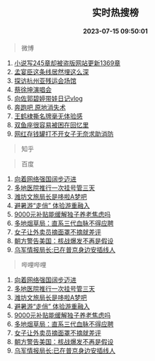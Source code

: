 <div align="center"><h2>实时热搜榜</h2><h4>2023-07-15 09:50:01</h4></div>

> 微博  

1. [小说写245章却被盗版网站更新1369章](https://s.weibo.com/weibo?q=%23%E5%B0%8F%E8%AF%B4%E5%86%99245%E7%AB%A0%E5%8D%B4%E8%A2%AB%E7%9B%97%E7%89%88%E7%BD%91%E7%AB%99%E6%9B%B4%E6%96%B01369%E7%AB%A0%23&t=31&band_rank=1&Refer=top)<br />
2. [孟宴臣这条线居然埋这么深](https://s.weibo.com/weibo?q=%E5%AD%9F%E5%AE%B4%E8%87%A3%E8%BF%99%E6%9D%A1%E7%BA%BF%E5%B1%85%E7%84%B6%E5%9F%8B%E8%BF%99%E4%B9%88%E6%B7%B1&t=31&band_rank=2&Refer=top)<br />
3. [探访杭州亚残运会场馆](https://s.weibo.com/weibo?q=%23%E6%8E%A2%E8%AE%BF%E6%9D%AD%E5%B7%9E%E4%BA%9A%E6%AE%8B%E8%BF%90%E4%BC%9A%E5%9C%BA%E9%A6%86%23&t=31&band_rank=3&Refer=top)<br />
4. [蔡徐坤演唱会](https://s.weibo.com/weibo?q=%E8%94%A1%E5%BE%90%E5%9D%A4%E6%BC%94%E5%94%B1%E4%BC%9A&t=31&band_rank=4&Refer=top)<br />
5. [向佐郭碧婷带娃日记vlog](https://s.weibo.com/weibo?q=%23%E5%90%91%E4%BD%90%E9%83%AD%E7%A2%A7%E5%A9%B7%E5%B8%A6%E5%A8%83%E6%97%A5%E8%AE%B0vlog%23&t=31&band_rank=5&Refer=top)<br />
6. [奔跑吧 原地消失术](https://s.weibo.com/weibo?q=%E5%A5%94%E8%B7%91%E5%90%A7%20%E5%8E%9F%E5%9C%B0%E6%B6%88%E5%A4%B1%E6%9C%AF&t=31&band_rank=6&Refer=top)<br />
7. [王鹤棣撕名牌毫无体验感](https://s.weibo.com/weibo?q=%23%E7%8E%8B%E9%B9%A4%E6%A3%A3%E6%92%95%E5%90%8D%E7%89%8C%E6%AF%AB%E6%97%A0%E4%BD%93%E9%AA%8C%E6%84%9F%23&t=31&band_rank=7&Refer=top)<br />
8. [双鱼座很容易被困在回忆里](https://s.weibo.com/weibo?q=%E5%8F%8C%E9%B1%BC%E5%BA%A7%E5%BE%88%E5%AE%B9%E6%98%93%E8%A2%AB%E5%9B%B0%E5%9C%A8%E5%9B%9E%E5%BF%86%E9%87%8C&t=31&band_rank=8&Refer=top)<br />
9. [网红存钱罐打不开女子无奈求助消防](https://s.weibo.com/weibo?q=%23%E7%BD%91%E7%BA%A2%E5%AD%98%E9%92%B1%E7%BD%90%E6%89%93%E4%B8%8D%E5%BC%80%E5%A5%B3%E5%AD%90%E6%97%A0%E5%A5%88%E6%B1%82%E5%8A%A9%E6%B6%88%E9%98%B2%23&t=31&band_rank=9&Refer=top)<br />

> 知乎  


> 百度  

1. [向着网络强国阔步迈进](https://www.baidu.com/s?wd=%E5%90%91%E7%9D%80%E7%BD%91%E7%BB%9C%E5%BC%BA%E5%9B%BD%E9%98%94%E6%AD%A5%E8%BF%88%E8%BF%9B&sa=fyb_news&rsv_dl=fyb_news)<br />
2. [多地医院推行一次挂号管三天](https://www.baidu.com/s?wd=%E5%A4%9A%E5%9C%B0%E5%8C%BB%E9%99%A2%E6%8E%A8%E8%A1%8C%E4%B8%80%E6%AC%A1%E6%8C%82%E5%8F%B7%E7%AE%A1%E4%B8%89%E5%A4%A9&sa=fyb_news&rsv_dl=fyb_news)<br />
3. [潍坊文旅局长是哆啦A梦吧](https://www.baidu.com/s?wd=%E6%BD%8D%E5%9D%8A%E6%96%87%E6%97%85%E5%B1%80%E9%95%BF%E6%98%AF%E5%93%86%E5%95%A6A%E6%A2%A6%E5%90%A7&sa=fyb_news&rsv_dl=fyb_news)<br />
4. [避暑游“走俏” 体验游重融入](https://www.baidu.com/s?wd=%E9%81%BF%E6%9A%91%E6%B8%B8%E2%80%9C%E8%B5%B0%E4%BF%8F%E2%80%9D+%E4%BD%93%E9%AA%8C%E6%B8%B8%E9%87%8D%E8%9E%8D%E5%85%A5&sa=fyb_news&rsv_dl=fyb_news)<br />
5. [9000元补贴能缓解独子养老焦虑吗](https://www.baidu.com/s?wd=9000%E5%85%83%E8%A1%A5%E8%B4%B4%E8%83%BD%E7%BC%93%E8%A7%A3%E7%8B%AC%E5%AD%90%E5%85%BB%E8%80%81%E7%84%A6%E8%99%91%E5%90%97&sa=fyb_news&rsv_dl=fyb_news)<br />
6. [多地烟草局：直系三代血脉不得应聘](https://www.baidu.com/s?wd=%E5%A4%9A%E5%9C%B0%E7%83%9F%E8%8D%89%E5%B1%80%EF%BC%9A%E7%9B%B4%E7%B3%BB%E4%B8%89%E4%BB%A3%E8%A1%80%E8%84%89%E4%B8%8D%E5%BE%97%E5%BA%94%E8%81%98&sa=fyb_news&rsv_dl=fyb_news)<br />
7. [女子让外卖员摘面罩不摘就差评](https://www.baidu.com/s?wd=%E5%A5%B3%E5%AD%90%E8%AE%A9%E5%A4%96%E5%8D%96%E5%91%98%E6%91%98%E9%9D%A2%E7%BD%A9%E4%B8%8D%E6%91%98%E5%B0%B1%E5%B7%AE%E8%AF%84&sa=fyb_news&rsv_dl=fyb_news)<br />
8. [朝方警告美国：核战爆发不再是假设](https://www.baidu.com/s?wd=%E6%9C%9D%E6%96%B9%E8%AD%A6%E5%91%8A%E7%BE%8E%E5%9B%BD%EF%BC%9A%E6%A0%B8%E6%88%98%E7%88%86%E5%8F%91%E4%B8%8D%E5%86%8D%E6%98%AF%E5%81%87%E8%AE%BE&sa=fyb_news&rsv_dl=fyb_news)<br />
9. [乌军情报局长:已在普京身边安插线人](https://www.baidu.com/s?wd=%E4%B9%8C%E5%86%9B%E6%83%85%E6%8A%A5%E5%B1%80%E9%95%BF%3A%E5%B7%B2%E5%9C%A8%E6%99%AE%E4%BA%AC%E8%BA%AB%E8%BE%B9%E5%AE%89%E6%8F%92%E7%BA%BF%E4%BA%BA&sa=fyb_news&rsv_dl=fyb_news)<br />

> 哔哩哔哩  

1. [向着网络强国阔步迈进](https://www.baidu.com/s?wd=%E5%90%91%E7%9D%80%E7%BD%91%E7%BB%9C%E5%BC%BA%E5%9B%BD%E9%98%94%E6%AD%A5%E8%BF%88%E8%BF%9B&sa=fyb_news&rsv_dl=fyb_news)<br />
2. [多地医院推行一次挂号管三天](https://www.baidu.com/s?wd=%E5%A4%9A%E5%9C%B0%E5%8C%BB%E9%99%A2%E6%8E%A8%E8%A1%8C%E4%B8%80%E6%AC%A1%E6%8C%82%E5%8F%B7%E7%AE%A1%E4%B8%89%E5%A4%A9&sa=fyb_news&rsv_dl=fyb_news)<br />
3. [潍坊文旅局长是哆啦A梦吧](https://www.baidu.com/s?wd=%E6%BD%8D%E5%9D%8A%E6%96%87%E6%97%85%E5%B1%80%E9%95%BF%E6%98%AF%E5%93%86%E5%95%A6A%E6%A2%A6%E5%90%A7&sa=fyb_news&rsv_dl=fyb_news)<br />
4. [避暑游“走俏” 体验游重融入](https://www.baidu.com/s?wd=%E9%81%BF%E6%9A%91%E6%B8%B8%E2%80%9C%E8%B5%B0%E4%BF%8F%E2%80%9D+%E4%BD%93%E9%AA%8C%E6%B8%B8%E9%87%8D%E8%9E%8D%E5%85%A5&sa=fyb_news&rsv_dl=fyb_news)<br />
5. [9000元补贴能缓解独子养老焦虑吗](https://www.baidu.com/s?wd=9000%E5%85%83%E8%A1%A5%E8%B4%B4%E8%83%BD%E7%BC%93%E8%A7%A3%E7%8B%AC%E5%AD%90%E5%85%BB%E8%80%81%E7%84%A6%E8%99%91%E5%90%97&sa=fyb_news&rsv_dl=fyb_news)<br />
6. [多地烟草局：直系三代血脉不得应聘](https://www.baidu.com/s?wd=%E5%A4%9A%E5%9C%B0%E7%83%9F%E8%8D%89%E5%B1%80%EF%BC%9A%E7%9B%B4%E7%B3%BB%E4%B8%89%E4%BB%A3%E8%A1%80%E8%84%89%E4%B8%8D%E5%BE%97%E5%BA%94%E8%81%98&sa=fyb_news&rsv_dl=fyb_news)<br />
7. [女子让外卖员摘面罩不摘就差评](https://www.baidu.com/s?wd=%E5%A5%B3%E5%AD%90%E8%AE%A9%E5%A4%96%E5%8D%96%E5%91%98%E6%91%98%E9%9D%A2%E7%BD%A9%E4%B8%8D%E6%91%98%E5%B0%B1%E5%B7%AE%E8%AF%84&sa=fyb_news&rsv_dl=fyb_news)<br />
8. [朝方警告美国：核战爆发不再是假设](https://www.baidu.com/s?wd=%E6%9C%9D%E6%96%B9%E8%AD%A6%E5%91%8A%E7%BE%8E%E5%9B%BD%EF%BC%9A%E6%A0%B8%E6%88%98%E7%88%86%E5%8F%91%E4%B8%8D%E5%86%8D%E6%98%AF%E5%81%87%E8%AE%BE&sa=fyb_news&rsv_dl=fyb_news)<br />
9. [乌军情报局长:已在普京身边安插线人](https://www.baidu.com/s?wd=%E4%B9%8C%E5%86%9B%E6%83%85%E6%8A%A5%E5%B1%80%E9%95%BF%3A%E5%B7%B2%E5%9C%A8%E6%99%AE%E4%BA%AC%E8%BA%AB%E8%BE%B9%E5%AE%89%E6%8F%92%E7%BA%BF%E4%BA%BA&sa=fyb_news&rsv_dl=fyb_news)<br />
